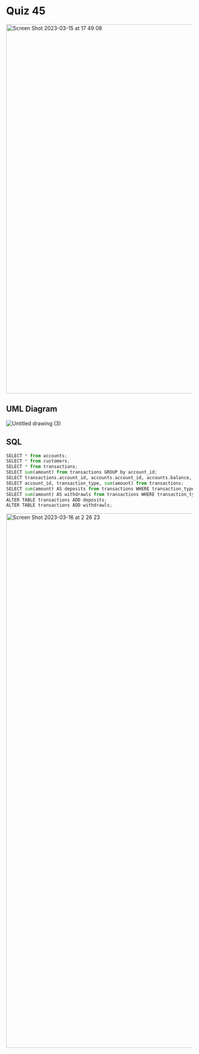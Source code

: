 # Quiz 45

<img width="995" alt="Screen Shot 2023-03-15 at 17 49 08" src="https://user-images.githubusercontent.com/111941990/225256080-0f1f3284-13dc-4eab-9ecf-6effe0f493ff.png">

## UML Diagram
![Untitled drawing (3)](https://user-images.githubusercontent.com/111941990/225371247-4129b047-054b-48af-bdc4-323942a9c823.png)


## SQL
```.py
SELECT * from accounts;
SELECT * from customers;
SELECT * from transactions;
SELECT sum(amount) from transactions GROUP by account_id;
SELECT transactions.account_id, accounts.account_id, accounts.balance, sum(transactions.amount)  from transactions INNER JOIN accounts ON transactions.account_id = accounts.account_id WHERE transactions.transaction_type = "deposit" GROUP BY transactions.account_id;
SELECT account_id, transaction_type, sum(amount) from transactions;
SELECT sum(amount) AS deposits from transactions WHERE transaction_type="deposit" GROUP by account_id;
SELECT sum(amount) AS withdrawls from transactions WHERE transaction_type="withdraw" GROUP by account_id;
ALTER TABLE transactions ADD deposits;
ALTER TABLE transactions ADD withdrawls;
```
<img width="1440" alt="Screen Shot 2023-03-16 at 2 26 23" src="https://user-images.githubusercontent.com/111941990/225391642-b749c10f-98b4-4d5a-a9bc-21ecdd7b6932.png">


